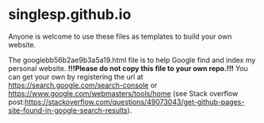 # singlesp.github.io

Anyone is welcome to use these files as templates to build your own website. 

The googlebb56b2ae9b3a5a19.html file is to help Google find and index my personal website. **!!!Please do not copy this file to your own repo.!!!** You can get your own by registering the url at https://search.google.com/search-console or https://www.google.com/webmasters/tools/home (see Stack overflow post:https://stackoverflow.com/questions/49073043/get-github-pages-site-found-in-google-search-results).
